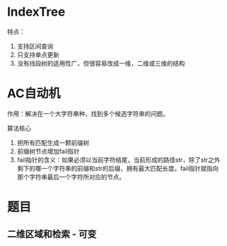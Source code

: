 # IndexTree

特点：

1. 支持区间查询
2. 只支持单点更新
3. 没有线段树的适用性广，但很容易改成一维，二维或三维的结构

# AC自动机

作用：解决在一个大字符串种，找到多个候选字符串的问题。

算法核心

1. 把所有匹配生成一颗前缀树
2. 前缀树节点增加fail指针
3. fail指针的含义：如果必须以当前字符结尾，当前形成的路径str，除了str之外剩下的哪一个字符串的前缀和str的后缀，拥有最大匹配长度。fail指针就指向那个字符串最后一个字符所对应的节点。

# 题目

## 二维区域和检索 - 可变

